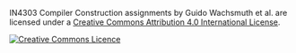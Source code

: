 <span xmlns:dct="http://purl.org/dc/terms/" property="dct:title">IN4303 Compiler Construction assignments</span> 
by <span xmlns:cc="http://creativecommons.org/ns#" property="cc:attributionName">Guido Wachsmuth et al.</span>
are licensed under a <a rel="license" href="http://creativecommons.org/licenses/by/4.0/">Creative Commons Attribution 4.0 International License</a>.

<a rel="license" href="http://creativecommons.org/licenses/by/4.0/"><img alt="Creative Commons Licence" style="border-width:0" src="https://i.creativecommons.org/l/by/4.0/88x31.png"/></a>
